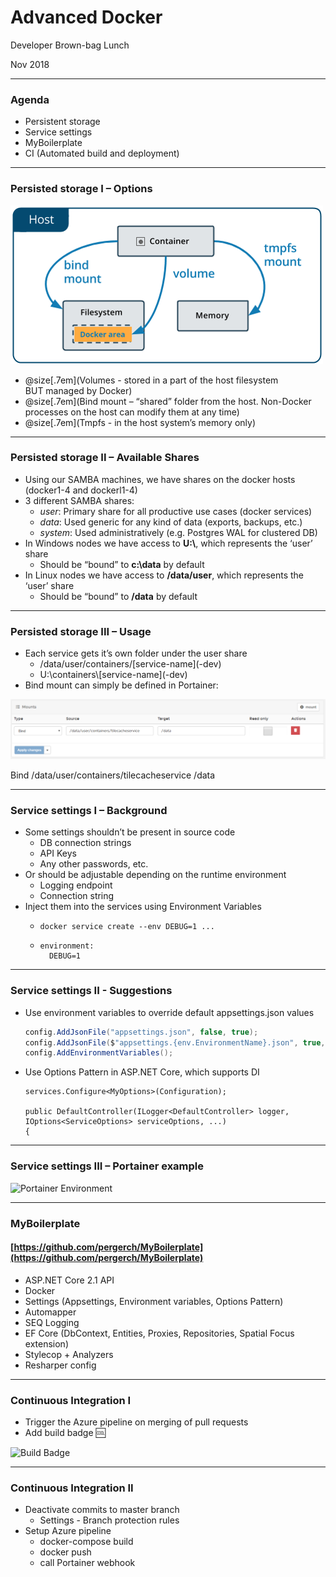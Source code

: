 # Advanced Docker

Developer Brown-bag Lunch

Nov 2018

---

### Agenda

- Persistent storage
- Service settings
- MyBoilerplate
- CI (Automated build and deployment)

---

### Persisted storage I – Options 

![](docs/docker-storage.png "Docker Storage")

- @size[.7em](Volumes - stored in a part of the host filesystem BUT managed by Docker)
- @size[.7em](Bind mount – “shared” folder from the host. Non-Docker processes on the host can modify them at any time)
- @size[.7em](Tmpfs - in the host system’s memory only)

---

### Persisted storage II – Available Shares

- Using our SAMBA machines, we have shares on the docker hosts (docker1-4 and dockerl1-4)
- 3 different SAMBA shares:
  - _user_: Primary share for all productive use cases (docker services)
  - _data_: Used generic for any kind of data (exports, backups, etc.)
  - _system_: Used administratively (e.g. Postgres WAL for clustered DB)
- In Windows nodes we have access to __U:\\__, which represents the ‘user’ share
  - Should be “bound” to __c:\data__ by default
- In Linux nodes we have access to __/data/user__, which represents the ‘user’ share
  - Should be “bound” to __/data__ by default

---

### Persisted storage III – Usage 

- Each service gets it’s own folder under the user share
  - /data/user/containers/\[service-name](-dev)
  - U:\containers\\\[service-name](-dev)
- Bind mount can simply be defined in Portainer:

![](docs/portainer-mount.png "Portainer Mount")

Bind /data/user/containers/tilecacheservice /data

---

### Service settings I – Background

- Some settings shouldn’t be present in source code
  - DB connection strings
  - API Keys
  - Any other passwords, etc.
- Or should be adjustable depending on the runtime environment
  - Logging endpoint
  - Connection string
- Inject them into the services using Environment Variables
  - ```
	docker service create --env DEBUG=1 ...
	```
  - ```
	environment:
	  DEBUG=1
	```
	
---

### Service settings II - Suggestions

- Use environment variables to override default appsettings.json values
  ```csharp
  config.AddJsonFile("appsettings.json", false, true);
  config.AddJsonFile($"appsettings.{env.EnvironmentName}.json", true, true);
  config.AddEnvironmentVariables();
	```

- Use Options Pattern in ASP.NET Core, which supports DI
  ```
  services.Configure<MyOptions>(Configuration);

  public DefaultController(ILogger<DefaultController> logger, IOptions<ServiceOptions> serviceOptions, ...) 
  { 
  ```

---

### Service settings III – Portainer example

![](docs/portainer-environment.png "Portainer Environment")

---

### MyBoilerplate

#### [https://github.com/pergerch/MyBoilerplate](https://github.com/pergerch/MyBoilerplate)

- ASP.NET Core 2.1 API
- Docker
- Settings (Appsettings, Environment variables, Options Pattern)
- Automapper
- SEQ Logging
- EF Core (DbContext, Entities, Proxies, Repositories, Spatial Focus extension)
- Stylecop + Analyzers
- Resharper config

---

### Continuous Integration I

- Trigger the Azure pipeline on merging of pull requests
- Add build badge :cool:

![](docs/badge.png "Build Badge")

---

### Continuous Integration II

- Deactivate commits to master branch
  - Settings - Branch protection rules
- Setup Azure pipeline
  - docker-compose build
  - docker push
  - call Portainer webhook
